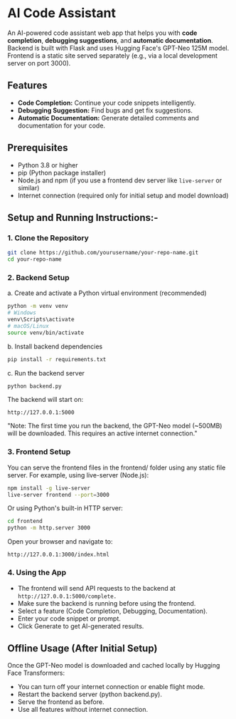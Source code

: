 # AI Code Assistant

An AI-powered code assistant web app that helps you with **code completion**, **debugging suggestions**, and **automatic documentation**.  
Backend is built with Flask and uses Hugging Face's GPT-Neo 125M model.  
Frontend is a static site served separately (e.g., via a local development server on port 3000).

## Features

- **Code Completion:** Continue your code snippets intelligently.
- **Debugging Suggestion:** Find bugs and get fix suggestions.
- **Automatic Documentation:** Generate detailed comments and documentation for your code.

## Prerequisites

- Python 3.8 or higher
- pip (Python package installer)
- Node.js and npm (if you use a frontend dev server like `live-server` or similar)
- Internet connection (required only for initial setup and model download)

## Setup and Running Instructions:-

### 1. Clone the Repository
```bash
git clone https://github.com/yourusername/your-repo-name.git
cd your-repo-name
```
### 2. Backend Setup
a. Create and activate a Python virtual environment (recommended)
```bash
python -m venv venv
# Windows
venv\Scripts\activate
# macOS/Linux
source venv/bin/activate
```
b. Install backend dependencies
```bash
pip install -r requirements.txt
```
c. Run the backend server
```bash
python backend.py
```
The backend will start on:
```
http://127.0.0.1:5000
```
"Note: The first time you run the backend, the GPT-Neo model (~500MB) will be downloaded. This requires an active internet connection."

### 3. Frontend Setup
You can serve the frontend files in the frontend/ folder using any static file server.
For example, using live-server (Node.js):
```bash
npm install -g live-server
live-server frontend --port=3000
```
Or using Python's built-in HTTP server:
```bash
cd frontend
python -m http.server 3000
```
Open your browser and navigate to:
```
http://127.0.0.1:3000/index.html
```

### 4. Using the App
- The frontend will send API requests to the backend at 
`http://127.0.0.1:5000/complete.`
- Make sure the backend is running before using the frontend.
- Select a feature (Code Completion, Debugging, Documentation).
- Enter your code snippet or prompt.
- Click Generate to get AI-generated results.

## Offline Usage (After Initial Setup)
Once the GPT-Neo model is downloaded and cached locally by Hugging Face Transformers:

- You can turn off your internet connection or enable flight mode.
- Restart the backend server (python backend.py).
- Serve the frontend as before.
- Use all features without internet connection.

